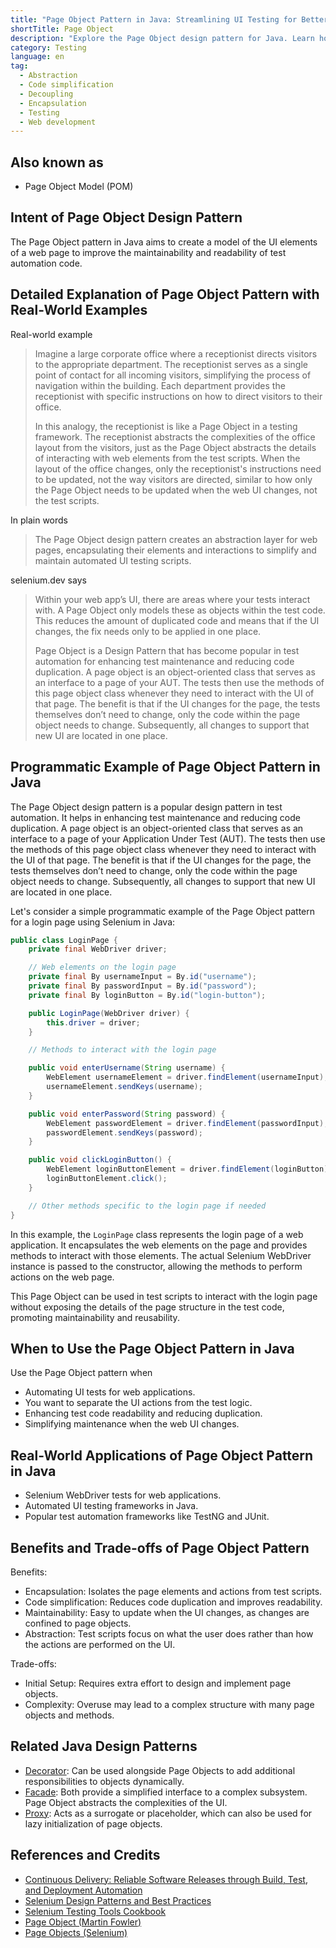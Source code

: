 ```yaml
---
title: "Page Object Pattern in Java: Streamlining UI Testing for Better Maintainability"
shortTitle: Page Object
description: "Explore the Page Object design pattern for Java. Learn how to implement, use, and optimize this pattern for better code maintainability and test automation in Java applications."
category: Testing
language: en
tag:
  - Abstraction
  - Code simplification
  - Decoupling
  - Encapsulation
  - Testing
  - Web development
---
```


## Also known as

* Page Object Model (POM)

## Intent of Page Object Design Pattern

The Page Object pattern in Java aims to create a model of the UI elements of a web page to improve the maintainability and readability of test automation code.

## Detailed Explanation of Page Object Pattern with Real-World Examples

Real-world example

> Imagine a large corporate office where a receptionist directs visitors to the appropriate department. The receptionist serves as a single point of contact for all incoming visitors, simplifying the process of navigation within the building. Each department provides the receptionist with specific instructions on how to direct visitors to their office.
>
> In this analogy, the receptionist is like a Page Object in a testing framework. The receptionist abstracts the complexities of the office layout from the visitors, just as the Page Object abstracts the details of interacting with web elements from the test scripts. When the layout of the office changes, only the receptionist's instructions need to be updated, not the way visitors are directed, similar to how only the Page Object needs to be updated when the web UI changes, not the test scripts.

In plain words

> The Page Object design pattern creates an abstraction layer for web pages, encapsulating their elements and interactions to simplify and maintain automated UI testing scripts.

selenium.dev says

> Within your web app’s UI, there are areas where your tests interact with. A Page Object only models these as objects within the test code. This reduces the amount of duplicated code and means that if the UI changes, the fix needs only to be applied in one place.
>
> Page Object is a Design Pattern that has become popular in test automation for enhancing test maintenance and reducing code duplication. A page object is an object-oriented class that serves as an interface to a page of your AUT. The tests then use the methods of this page object class whenever they need to interact with the UI of that page. The benefit is that if the UI changes for the page, the tests themselves don’t need to change, only the code within the page object needs to change. Subsequently, all changes to support that new UI are located in one place.

## Programmatic Example of Page Object Pattern in Java

The Page Object design pattern is a popular design pattern in test automation. It helps in enhancing test maintenance and reducing code duplication. A page object is an object-oriented class that serves as an interface to a page of your Application Under Test (AUT). The tests then use the methods of this page object class whenever they need to interact with the UI of that page. The benefit is that if the UI changes for the page, the tests themselves don’t need to change, only the code within the page object needs to change. Subsequently, all changes to support that new UI are located in one place.

Let's consider a simple programmatic example of the Page Object pattern for a login page using Selenium in Java:

```java
public class LoginPage {
    private final WebDriver driver;

    // Web elements on the login page
    private final By usernameInput = By.id("username");
    private final By passwordInput = By.id("password");
    private final By loginButton = By.id("login-button");

    public LoginPage(WebDriver driver) {
        this.driver = driver;
    }

    // Methods to interact with the login page

    public void enterUsername(String username) {
        WebElement usernameElement = driver.findElement(usernameInput);
        usernameElement.sendKeys(username);
    }

    public void enterPassword(String password) {
        WebElement passwordElement = driver.findElement(passwordInput);
        passwordElement.sendKeys(password);
    }

    public void clickLoginButton() {
        WebElement loginButtonElement = driver.findElement(loginButton);
        loginButtonElement.click();
    }

    // Other methods specific to the login page if needed
}
```

In this example, the `LoginPage` class represents the login page of a web application. It encapsulates the web elements on the page and provides methods to interact with those elements. The actual Selenium WebDriver instance is passed to the constructor, allowing the methods to perform actions on the web page.

This Page Object can be used in test scripts to interact with the login page without exposing the details of the page structure in the test code, promoting maintainability and reusability.

## When to Use the Page Object Pattern in Java

Use the Page Object pattern when

* Automating UI tests for web applications.
* You want to separate the UI actions from the test logic.
* Enhancing test code readability and reducing duplication.
* Simplifying maintenance when the web UI changes.

## Real-World Applications of Page Object Pattern in Java

* Selenium WebDriver tests for web applications.
* Automated UI testing frameworks in Java.
* Popular test automation frameworks like TestNG and JUnit.

## Benefits and Trade-offs of Page Object Pattern

Benefits:

* Encapsulation: Isolates the page elements and actions from test scripts.
* Code simplification: Reduces code duplication and improves readability.
* Maintainability: Easy to update when the UI changes, as changes are confined to page objects.
* Abstraction: Test scripts focus on what the user does rather than how the actions are performed on the UI.

Trade-offs:

* Initial Setup: Requires extra effort to design and implement page objects.
* Complexity: Overuse may lead to a complex structure with many page objects and methods.

## Related Java Design Patterns

* [Decorator](https://java-design-patterns.com/patterns/decorator/): Can be used alongside Page Objects to add additional responsibilities to objects dynamically.
* [Facade](https://java-design-patterns.com/patterns/facade/): Both provide a simplified interface to a complex subsystem. Page Object abstracts the complexities of the UI.
* [Proxy](https://java-design-patterns.com/patterns/proxy/): Acts as a surrogate or placeholder, which can also be used for lazy initialization of page objects.

## References and Credits

* [Continuous Delivery: Reliable Software Releases through Build, Test, and Deployment Automation](https://amzn.to/4bjhTSK)
* [Selenium Design Patterns and Best Practices](https://amzn.to/4aofYv8)
* [Selenium Testing Tools Cookbook](https://amzn.to/3K1QxEN)
* [Page Object (Martin Fowler)](http://martinfowler.com/bliki/PageObject.html)
* [Page Objects (Selenium)](https://github.com/SeleniumHQ/selenium/wiki/PageObjects)
